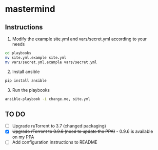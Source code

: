 mastermind
==========

## Instructions

1. Modify the example site.yml and vars/secret.yml according to your needs

  ```sh
  cd playbooks
  mv site.yml.example site.yml
  mv vars/secret.yml.example vars/secret.yml
  ```

2. Install ansible

  ```sh
  pip install ansible
  ```

3. Run the playbooks
  ```sh
  ansible-playbook -i change.me, site.yml
  ```

## TO DO

- [ ] Upgrade ruTorrent to 3.7 (changed packaging)
- [x] ~~Upgrade rTorrent to 0.9.6 (need to update the PPA)~~ - 0.9.6 is available on my [PPA](https://launchpad.net/~jalaziz/+archive/ubuntu/rtorrent)
- [ ] Add configuration instructions to README
